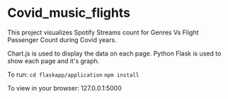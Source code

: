 # Covid_music_flights

This project visualizes Spotify Streams count for Genres Vs Flight Passenger Count during Covid years.

Chart.js is used to display the data on each page. Python Flask is used to show each page and it's graph.

To run:
`cd flaskapp/application`
`npm install`

To view in your browser:
127.0.0.1:5000
